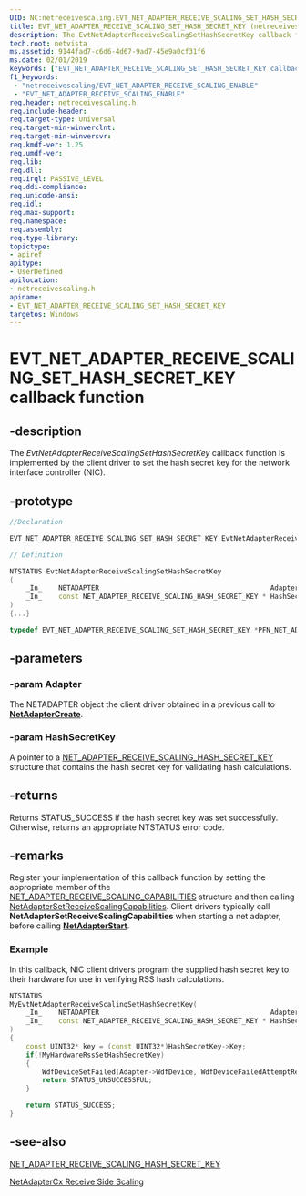 ```yaml
---
UID: NC:netreceivescaling.EVT_NET_ADAPTER_RECEIVE_SCALING_SET_HASH_SECRET_KEY
title: EVT_NET_ADAPTER_RECEIVE_SCALING_SET_HASH_SECRET_KEY (netreceivescaling.h)
description: The EvtNetAdapterReceiveScalingSetHashSecretKey callback function is implemented by the client driver to set the hash secret key for the network interface controller (NIC).
tech.root: netvista
ms.assetid: 9144fad7-c6d6-4d67-9ad7-45e9a0cf31f6
ms.date: 02/01/2019
keywords: ["EVT_NET_ADAPTER_RECEIVE_SCALING_SET_HASH_SECRET_KEY callback function"]
f1_keywords:
 - "netreceivescaling/EVT_NET_ADAPTER_RECEIVE_SCALING_ENABLE"
 - "EVT_NET_ADAPTER_RECEIVE_SCALING_ENABLE"
req.header: netreceivescaling.h
req.include-header:
req.target-type: Universal
req.target-min-winverclnt:
req.target-min-winversvr:
req.kmdf-ver: 1.25
req.umdf-ver:
req.lib:
req.dll:
req.irql: PASSIVE_LEVEL
req.ddi-compliance:
req.unicode-ansi:
req.idl:
req.max-support:
req.namespace:
req.assembly:
req.type-library: 
topictype: 
- apiref
apitype: 
- UserDefined
apilocation: 
- netreceivescaling.h
apiname: 
- EVT_NET_ADAPTER_RECEIVE_SCALING_SET_HASH_SECRET_KEY
targetos: Windows
---
```


# EVT_NET_ADAPTER_RECEIVE_SCALING_SET_HASH_SECRET_KEY callback function

## -description


The *EvtNetAdapterReceiveScalingSetHashSecretKey* callback function is implemented by the client driver to set the hash secret key for the network interface controller (NIC).

## -prototype

```cpp
//Declaration

EVT_NET_ADAPTER_RECEIVE_SCALING_SET_HASH_SECRET_KEY EvtNetAdapterReceiveScalingSetHashSecretKey; 

// Definition

NTSTATUS EvtNetAdapterReceiveScalingSetHashSecretKey 
(
	_In_	NETADAPTER 											Adapter,
	_In_	const NET_ADAPTER_RECEIVE_SCALING_HASH_SECRET_KEY *	HashSecretKey
)
{...}

typedef EVT_NET_ADAPTER_RECEIVE_SCALING_SET_HASH_SECRET_KEY *PFN_NET_ADAPTER_RECEIVE_SCALING_SET_HASH_SECRET_KEY;
```

## -parameters

### -param Adapter 

The NETADAPTER object the client driver obtained in a previous call to [**NetAdapterCreate**](../netadapter/nf-netadapter-netadaptercreate.md).

### -param HashSecretKey

A pointer to a [NET_ADAPTER_RECEIVE_SCALING_HASH_SECRET_KEY](ns-netreceivescaling-_net_adapter_receive_scaling_hash_secret_key.md) structure that contains the hash secret key for validating hash calculations.

## -returns

Returns STATUS_SUCCESS if the hash secret key was set successfully. Otherwise, returns an appropriate NTSTATUS error code.

## -remarks

Register your implementation of this callback function by setting the appropriate member of the [NET_ADAPTER_RECEIVE_SCALING_CAPABILITIES](ns-netreceivescaling-_net_adapter_receive_scaling_capabilities.md) structure and then calling [NetAdapterSetReceiveScalingCapabilities](nf-netreceivescaling-netadaptersetreceivescalingcapabilities.md). Client drivers typically call **NetAdapterSetReceiveScalingCapabilities** when starting a net adapter, before calling [**NetAdapterStart**](../netadapter/nf-netadapter-netadapterstart.md).



### Example

In this callback, NIC client drivers program the supplied hash secret key to their hardware for use in verifying RSS hash calculations.

```C++
NTSTATUS
MyEvtNetAdapterReceiveScalingSetHashSecretKey(
	_In_	NETADAPTER 											Adapter,
	_In_	const NET_ADAPTER_RECEIVE_SCALING_HASH_SECRET_KEY *	HashSecretKey	
)
{
	const UINT32* key = (const UINT32*)HashSecretKey->Key;
	if(!MyHardwareRssSetHashSecretKey)
	{
		WdfDeviceSetFailed(Adapter->WdfDevice, WdfDeviceFailedAttemptRestart);
		return STATUS_UNSUCCESSFUL;
	}

	return STATUS_SUCCESS;
}
```

## -see-also

[NET_ADAPTER_RECEIVE_SCALING_HASH_SECRET_KEY](ns-netreceivescaling-_net_adapter_receive_scaling_hash_secret_key.md)

[NetAdapterCx Receive Side Scaling](https://docs.microsoft.com/windows-hardware/drivers/netcx/netadaptercx-receive-side-scaling-rss-)
